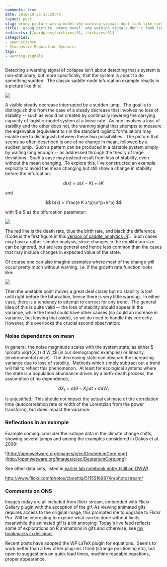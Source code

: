 ```yaml
---
comments: true
date: 2010-10-25 23:24:45
layout: post
slug: wrong-picture-wrong-model-why-warning-signals-dont-look-like-rare-events
title: 'Wrong picture, wrong model: why warning signals don''t look like rare events'
redirects: [/wordpress/archives/91, /archives/91]
categories:
- open-science
- Stochastic Population Dynamics
tags:
- warning-signals
---
```


Detecting a warning signal of collapse isn't about detecting that a system is non-stationary, but more specifically, that the system is about to do something sudden.  The classic saddle-node bifurcation example results in a picture like this:

![]( http://farm2.staticflickr.com/1184/5103819890_b5a04908ae_o.png )


A visible steady decrease interrupted by a sudden jump.  The goal is to distinguish this from the case of a steady decrease that involves no loss of stability -- such as would be created by continually lowering the carrying capacity of logistic-model system at a linear rate.  As one involves a loss of stability and the other does not, the warning signal that attempts to measure the eigenvalue (equivalent to r in the standard logistic formulation) may enable one to distinguish between these two possibilities.  The picture that seems so often described is one of no change in mean, followed by a sudden jump.  Such a pattern can be produced in a bistable system simply by waiting long enough -- as addressed through the theory of large deviations.  Such a case may instead result from loss of stability, even without the mean changing.  To explore this, I've constructed an example explicitly to avoid the mean changing but still show a change in stability before the bifurcation:

$$ d(x) = a \left( \hat x - K \right) + e K $$

and

$$ b(x) = \frac{e K x^p}{x^p+h^p} $$

with $ a $ as the bifurcation parameter:

![](http://farm2.static.flickr.com/1432/5115931711_c9c1142a7e_o.gif)

The red line is the death rate, blue the birth rate, and black the difference.  (Code is the first figure in this [version of saddle_analytics .R](http://github.com/cboettig/structured-populations/blob/54dbdb578f5a91e2796ce2c097f4abeca8719d30/demos/saddle_analytics.R)).  Such cases may have a rather simpler analysis, since changes in the equilibrium size can be ignored, but are less general and hence less common than the cases that may include changes in expected value of the state.

Of course one can also imagine examples where most of the change will  occur pretty much without warning, i.e. if the growth rate function  looks like:

![]( http://farm2.staticflickr.com/1327/5116083962_6c1334dd21_o.jpg )


Then the unstable point moves a great deal closer but no stability is lost until right before the bifurcation, hence there is very little warning.  In either case, there is a tendency to attempt to correct for any trend.  The general idea of this is quite valid -- the loss of stability should appear in the variance, while the trend could have other causes (so could an increase in variance, but leaving that aside), so we do need to handle this correctly.  However, this overlooks the crucial second observation:


### Noise dependence on mean


In general, the noise magnitude scales with the system state, as either $ \propto \sqrt{X_t} d W_t$ (in our demographic examples) or linearly. (environmental noise)   The decreasing state can obscure the increasing variance due to loss of stability.  Methods which simply subtract out a trend will fail to reflect this phenomenon.  At least for ecological systems where the state is a population abundance driven by a birth-death process, the assumption of no dependence,

$$ dX_t = \alpha (\theta - X_t) dt + \sigma dW_t $$

is unjustified.  This should not impact the actual estimate of the correlation time (autocorrelation rate or width of the Lorentzian from the power transform), but does impact the variance.


### Reflections in an example


Example coming: consider the isotope data in the climate change shifts, showing several jumps and among the examples considered in Dakos et al.  2008:

![http://openwetware.org/images/e/ec/DeuteriumCore.png](http://openwetware.org/images/e/ec/DeuteriumCore.png)

See other data sets, listed in[ earlier lab notebook entry (still on OWW](http://openwetware.org/wiki/User:Carl_Boettiger/Notebook/Stochastic_Population_Dynamics/2010/04/02)).


http://www.flickr.com/photos/cboettig/5115516967/in/photostream/




### Comments on ONS


Images today are all included from flickr stream, embedded with Flickr Gallery plugin with the exception of the gif.  As viewing animated gifs requires access to the original image, this prompted me to upgrade to Flickr Pro.  Will be interesting to explore what can be done without limits, meanwhile the animated gif is a bit annoying.  Today's live feed reflects some of explorations on R animations in gifs and otherwise, see [my bookmarks in delicious](http://www.delicious.com/cboettig/animation).

Recent posts have adopted the WP LaTeX plugin for equations.  Seems to work better than a few other plug-ins I tried (strange positioning etc), but open to suggestions on quick load times, machine readable equations, proper appearance.


